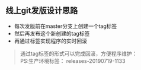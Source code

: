 ## 线上git发版设计思路
- 每次发版前在master分支上创建一个tag标签
- 然后再发布这个新创建的tag标签
- 再通过标签实现程序的实时回滚
> 通过tag标签的形式可以完成回滚，方便程序维护：<br>
PS:生产环境标签： releases-20190719-1133